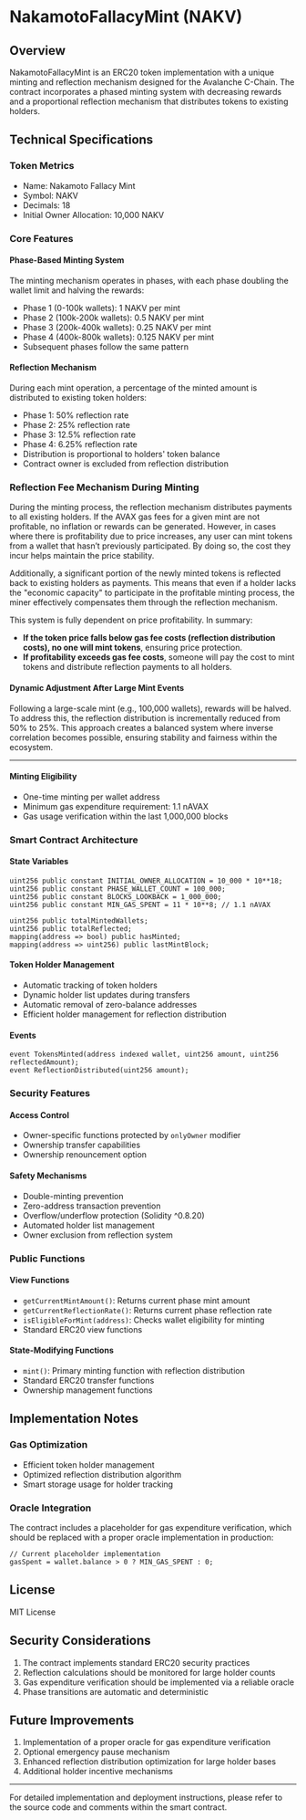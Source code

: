 # NakamotoFallacyMint (NAKV)

## Overview
NakamotoFallacyMint is an ERC20 token implementation with a unique minting and reflection mechanism designed for the Avalanche C-Chain. The contract incorporates a phased minting system with decreasing rewards and a proportional reflection mechanism that distributes tokens to existing holders.

## Technical Specifications

### Token Metrics
- Name: Nakamoto Fallacy Mint
- Symbol: NAKV
- Decimals: 18
- Initial Owner Allocation: 10,000 NAKV

### Core Features

#### Phase-Based Minting System
The minting mechanism operates in phases, with each phase doubling the wallet limit and halving the rewards:
- Phase 1 (0-100k wallets): 1 NAKV per mint
- Phase 2 (100k-200k wallets): 0.5 NAKV per mint
- Phase 3 (200k-400k wallets): 0.25 NAKV per mint
- Phase 4 (400k-800k wallets): 0.125 NAKV per mint
- Subsequent phases follow the same pattern

#### Reflection Mechanism
During each mint operation, a percentage of the minted amount is distributed to existing token holders:
- Phase 1: 50% reflection rate
- Phase 2: 25% reflection rate
- Phase 3: 12.5% reflection rate
- Phase 4: 6.25% reflection rate
- Distribution is proportional to holders' token balance
- Contract owner is excluded from reflection distribution

### Reflection Fee Mechanism During Minting  

During the minting process, the reflection mechanism distributes payments to all existing holders. If the AVAX gas fees for a given mint are not profitable, no inflation or rewards can be generated. However, in cases where there is profitability due to price increases, any user can mint tokens from a wallet that hasn’t previously participated. By doing so, the cost they incur helps maintain the price stability.  

Additionally, a significant portion of the newly minted tokens is reflected back to existing holders as payments. This means that even if a holder lacks the "economic capacity" to participate in the profitable minting process, the miner effectively compensates them through the reflection mechanism.  

This system is fully dependent on price profitability. In summary:  
- **If the token price falls below gas fee costs (reflection distribution costs), no one will mint tokens**, ensuring price protection.  
- **If profitability exceeds gas fee costs**, someone will pay the cost to mint tokens and distribute reflection payments to all holders.  

#### Dynamic Adjustment After Large Mint Events  

Following a large-scale mint (e.g., 100,000 wallets), rewards will be halved. To address this, the reflection distribution is incrementally reduced from 50% to 25%. This approach creates a balanced system where inverse correlation becomes possible, ensuring stability and fairness within the ecosystem.  

---  

#### Minting Eligibility
- One-time minting per wallet address
- Minimum gas expenditure requirement: 1.1 nAVAX
- Gas usage verification within the last 1,000,000 blocks

### Smart Contract Architecture

#### State Variables
```solidity
uint256 public constant INITIAL_OWNER_ALLOCATION = 10_000 * 10**18;
uint256 public constant PHASE_WALLET_COUNT = 100_000;
uint256 public constant BLOCKS_LOOKBACK = 1_000_000;
uint256 public constant MIN_GAS_SPENT = 11 * 10**8; // 1.1 nAVAX

uint256 public totalMintedWallets;
uint256 public totalReflected;
mapping(address => bool) public hasMinted;
mapping(address => uint256) public lastMintBlock;
```

#### Token Holder Management
- Automatic tracking of token holders
- Dynamic holder list updates during transfers
- Automatic removal of zero-balance addresses
- Efficient holder management for reflection distribution

#### Events
```solidity
event TokensMinted(address indexed wallet, uint256 amount, uint256 reflectedAmount);
event ReflectionDistributed(uint256 amount);
```

### Security Features

#### Access Control
- Owner-specific functions protected by `onlyOwner` modifier
- Ownership transfer capabilities
- Ownership renouncement option

#### Safety Mechanisms
- Double-minting prevention
- Zero-address transaction prevention
- Overflow/underflow protection (Solidity ^0.8.20)
- Automated holder list management
- Owner exclusion from reflection system

### Public Functions

#### View Functions
- `getCurrentMintAmount()`: Returns current phase mint amount
- `getCurrentReflectionRate()`: Returns current phase reflection rate
- `isEligibleForMint(address)`: Checks wallet eligibility for minting
- Standard ERC20 view functions

#### State-Modifying Functions
- `mint()`: Primary minting function with reflection distribution
- Standard ERC20 transfer functions
- Ownership management functions

## Implementation Notes

### Gas Optimization
- Efficient token holder management
- Optimized reflection distribution algorithm
- Smart storage usage for holder tracking

### Oracle Integration
The contract includes a placeholder for gas expenditure verification, which should be replaced with a proper oracle implementation in production:
```solidity
// Current placeholder implementation
gasSpent = wallet.balance > 0 ? MIN_GAS_SPENT : 0;
```

## License
MIT License

## Security Considerations
1. The contract implements standard ERC20 security practices
2. Reflection calculations should be monitored for large holder counts
3. Gas expenditure verification should be implemented via a reliable oracle
4. Phase transitions are automatic and deterministic

## Future Improvements
1. Implementation of a proper oracle for gas expenditure verification
2. Optional emergency pause mechanism
3. Enhanced reflection distribution optimization for large holder bases
4. Additional holder incentive mechanisms

---

For detailed implementation and deployment instructions, please refer to the source code and comments within the smart contract.
